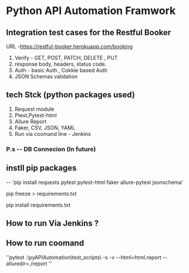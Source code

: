 # Python API Automation Framwork

## Integration test cases for the Restful Booker

URL -https://restful-booker.herokuapp.com/booking

1. Verify - GET, POST, PATCH, DELETE , PUT
2. response body, headers, status code.
2. Auth - basic Auth , Cokkie based Auth
3. JSON Schemas validation

## tech Stck (python packages used)

1. Request module
2. Ptest,Pytest-html
3. Allure Report
4. Faker, CSV, JSON, YAML
5. Run via coomand line - Jenkins

### P.s -- DB Connecion (In future)

## instll pip packages 
--  'pip install requests pytest pytest-html faker allure-pytest jsonschema'    

pip freeze > requirements.txt

pip install requirements.txt

## How to run Via Jenkins ?

## How to run coomand
''pytest .\pyAPIAutomation\test_scripts\ -s -v --html=html.report --alluredir=./report ''
